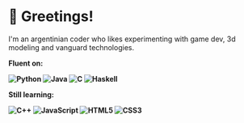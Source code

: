 # 👋 Greetings!

I'm an argentinian coder who likes experimenting with game dev, 3d modeling and vanguard technologies.

<b>Fluent on:<b>

![Python](https://img.shields.io/badge/Language-Python-3776ab?style=flat-square&logo=python&logoColor=52a1e3)
![Java](https://img.shields.io/badge/Language-Java-orange?style=flat-square&logo=openjdk&logoColor=orange)
![C](https://img.shields.io/badge/Language-C-0b39a3?style=flat-square&logo=c&logoColor=89abff)
![Haskell](https://img.shields.io/badge/Language-Haskell-7d3893?style=flat-square&logo=haskell&logoColor=df81ff)

<b>Still learning:<b>

![C++](https://img.shields.io/badge/Language-C++-blue?style=flat-square&logo=c%2B%2B&logoColor=39b6ff)
![JavaScript](https://img.shields.io/badge/Language-JavaScript-f7df1e?style=flat-square&logo=javascript&logoColor=f7df1e)
![HTML5](https://img.shields.io/badge/Language-HTML5-e34f26?style=flat-square&logo=html5&logoColor=fa7f5e)
![CSS3](https://img.shields.io/badge/Language-CSS3-1572b6?style=flat-square&logo=csswizardry&logoColor=6cbefa)

